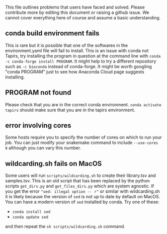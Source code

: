 This file outlines problems that users have faced and solved. Please contribute more by editing this document or raising a github issue. We cannot cover everything here of course and assume a basic understanding.

## conda build environment fails
This is rare but it is possible that one of the softwares in the environment.yaml file will fail to install. This is an issue with conda not Tapirs, try installing the program in question at the command line with `conda -c conda-forge install PROGRAM`. It might help to try a different repository such as `-c bioconda` instead of conda-forge. It might be worth googling "conda PROGRAM" just to see how Anaconda Cloud page suggests installing.

## PROGRAM not found
Please check that you are in the correct conda environment. `conda activate tapirs` should make sure that you are in the tapirs environment.

## error involving cores
Some hosts require you to specify the number of cores on which to run your job. You can just modify your snakemake command to include `--use-cores 8` although you can vary this number.

## wildcarding.sh fails on MacOS
Some users will run `scripts/wildcarding.sh` to create their library.tsv and samples.tsv. This is an old script that has been replaced by the python scripts `get_dirs.py` and `get_files_dirs.py` which are system agnostic. If you get the error `"sed: illegal option -- r"` or similar with wildcarding.sh it is likely because the version of `sed` is not up to date by default on MacOS. You can have a modern version of `sed` installed by conda. Try one of these:

* `conda install sed`
* `conda update sed`

and then repeat the `sh scripts/wildcarding.sh` command. 
